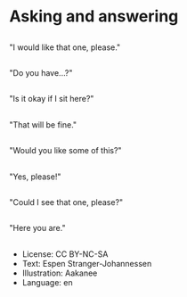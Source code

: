 # Asking and answering

##
"I would like that one, please."

##
"Do you have...?"

##
"Is it okay if I sit here?"

##
"That will be fine."

##
"Would you like some of this?"

##
"Yes, please!"

##
"Could I see that one, please?"

##
"Here you are."

##
* License: CC BY-NC-SA
* Text: Espen Stranger-Johannessen
* Illustration: Aakanee
* Language: en
